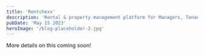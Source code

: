```yaml
---
title: 'Rentchexx'
description: 'Rental & property management platform for Managers, Tenants, and Contractors'
pubDate: 'May 15 2023'
heroImage: '/blog-placeholder-2.jpg'
---
```


More details on this coming soon!